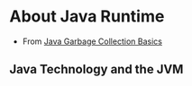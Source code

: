 # **About Java Runtime**
* From [Java Garbage Collection Basics](https://www.oracle.com/webfolder/technetwork/tutorials/obe/java/gc01/index.html)


## Java Technology and the JVM
